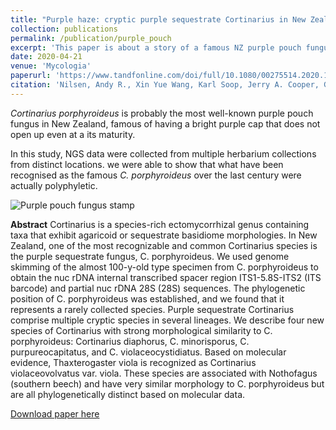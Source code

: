 ```yaml
---
title: "Purple haze: cryptic purple sequestrate Cortinarius in New Zealand"
collection: publications
permalink: /publication/purple_pouch
excerpt: 'This paper is about a story of a famous NZ purple pouch fungus, being misunderstood about the phylogenetic variations.'
date: 2020-04-21
venue: 'Mycologia'
paperurl: 'https://www.tandfonline.com/doi/full/10.1080/00275514.2020.1730120'
citation: 'Nilsen, Andy R., Xin Yue Wang, Karl Soop, Jerry A. Cooper, Geoff S. Ridley, Michael Wallace, Tina C. Summerfield, Chris M. Brown, and David A. Orlovich. (2015). &quot;Purple haze: cryptic purple sequestrate Cortinarius in New Zealand &quot; <i>Mycologia </i>. 3(2020).'
---
```


_Cortinarius porphyroideus_ is probably the most well-known purple pouch fungus in New Zealand, famous of having a bright purple cap that does not open up even at a its maturity. 

In this study, NGS data were collected from multiple herbarium collections from distinct locations. we were able to show that what have been recognised as the famous _C. porphyroideus_ over the last century were actually polyphyletic.


![Purple pouch fungus stamp](https://nzfungi.com/wp-content/uploads/2020/09/2002-Native-Fungi_Stamp_1.50.png)



**Abstract**
Cortinarius is a species-rich ectomycorrhizal genus containing taxa that exhibit agaricoid or sequestrate basidiome morphologies. In New Zealand, one of the most recognizable and common Cortinarius species is the purple sequestrate fungus, C. porphyroideus. We used genome skimming of the almost 100-y-old type specimen from C. porphyroideus to obtain the nuc rDNA internal transcribed spacer region ITS1-5.8S-ITS2 (ITS barcode) and partial nuc rDNA 28S (28S) sequences. The phylogenetic position of C. porphyroideus was established, and we found that it represents a rarely collected species. Purple sequestrate Cortinarius comprise multiple cryptic species in several lineages. We describe four new species of Cortinarius with strong morphological similarity to C. porphyroideus: Cortinarius diaphorus, C. minorisporus, C. purpureocapitatus, and C. violaceocystidiatus. Based on molecular evidence, Thaxterogaster viola is recognized as Cortinarius violaceovolvatus var. viola. These species are associated with Nothofagus (southern beech) and have very similar morphology to C. porphyroideus but are all phylogenetically distinct based on molecular data.


[Download paper here](https://www.tandfonline.com/doi/full/10.1080/00275514.2020.1730120)

